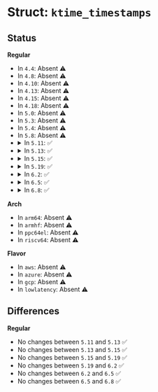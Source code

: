 # Struct: <code>ktime_timestamps</code>

## Status
<b>Regular</b>
<ul>
<li>
In <code>4.4</code>: Absent ⚠️
</li>
<li>
In <code>4.8</code>: Absent ⚠️
</li>
<li>
In <code>4.10</code>: Absent ⚠️
</li>
<li>
In <code>4.13</code>: Absent ⚠️
</li>
<li>
In <code>4.15</code>: Absent ⚠️
</li>
<li>
In <code>4.18</code>: Absent ⚠️
</li>
<li>
In <code>5.0</code>: Absent ⚠️
</li>
<li>
In <code>5.3</code>: Absent ⚠️
</li>
<li>
In <code>5.4</code>: Absent ⚠️
</li>
<li>
In <code>5.8</code>: Absent ⚠️
</li>
<li>
<details>
<summary>In <code>5.11</code>: ✅</summary>

```c
struct ktime_timestamps {
    u64 mono;
    u64 boot;
    u64 real;
};
```
</details>
</li>
<li>
<details>
<summary>In <code>5.13</code>: ✅</summary>

```c
struct ktime_timestamps {
    u64 mono;
    u64 boot;
    u64 real;
};
```
</details>
</li>
<li>
<details>
<summary>In <code>5.15</code>: ✅</summary>

```c
struct ktime_timestamps {
    u64 mono;
    u64 boot;
    u64 real;
};
```
</details>
</li>
<li>
<details>
<summary>In <code>5.19</code>: ✅</summary>

```c
struct ktime_timestamps {
    u64 mono;
    u64 boot;
    u64 real;
};
```
</details>
</li>
<li>
<details>
<summary>In <code>6.2</code>: ✅</summary>

```c
struct ktime_timestamps {
    u64 mono;
    u64 boot;
    u64 real;
};
```
</details>
</li>
<li>
<details>
<summary>In <code>6.5</code>: ✅</summary>

```c
struct ktime_timestamps {
    u64 mono;
    u64 boot;
    u64 real;
};
```
</details>
</li>
<li>
<details>
<summary>In <code>6.8</code>: ✅</summary>

```c
struct ktime_timestamps {
    u64 mono;
    u64 boot;
    u64 real;
};
```
</details>
</li>
</ul>
<b>Arch</b>
<ul>
<li>
In <code>arm64</code>: Absent ⚠️
</li>
<li>
In <code>armhf</code>: Absent ⚠️
</li>
<li>
In <code>ppc64el</code>: Absent ⚠️
</li>
<li>
In <code>riscv64</code>: Absent ⚠️
</li>
</ul>
<b>Flavor</b>
<ul>
<li>
In <code>aws</code>: Absent ⚠️
</li>
<li>
In <code>azure</code>: Absent ⚠️
</li>
<li>
In <code>gcp</code>: Absent ⚠️
</li>
<li>
In <code>lowlatency</code>: Absent ⚠️
</li>
</ul>

## Differences
<b>Regular</b>
<ul>
<li>
No changes between <code>5.11</code> and <code>5.13</code> ✅
</li>
<li>
No changes between <code>5.13</code> and <code>5.15</code> ✅
</li>
<li>
No changes between <code>5.15</code> and <code>5.19</code> ✅
</li>
<li>
No changes between <code>5.19</code> and <code>6.2</code> ✅
</li>
<li>
No changes between <code>6.2</code> and <code>6.5</code> ✅
</li>
<li>
No changes between <code>6.5</code> and <code>6.8</code> ✅
</li>
</ul>
